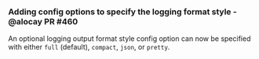 ### Adding config options to specify the logging format style - @alocay PR #460

An optional logging output format style config option can now be specified with either `full` (default), `compact`, `json`, or `pretty`.